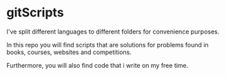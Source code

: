 # gitScripts
I've split different languages to different folders for convenience purposes.

In this repo you will find scripts that are solutions for problems found in books, courses, websites and competitions.

Furthermore, you will also find code that i write on my free time.

